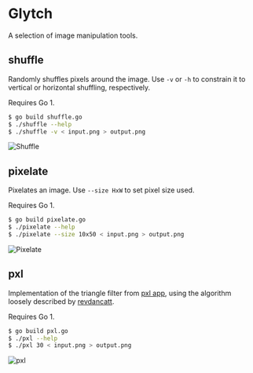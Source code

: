 # Glytch

A selection of image manipulation tools.


## shuffle

Randomly shuffles pixels around the image. Use `-v` or `-h` to constrain it to
vertical or horizontal shuffling, respectively.

Requires Go 1.

``` bash
$ go build shuffle.go
$ ./shuffle --help
$ ./shuffle -v < input.png > output.png
```

![Shuffle](http://github.com/hawx/glytch/raw/master/examples/shuffle.png)

## pixelate

Pixelates an image. Use `--size HxW` to set pixel size used.

Requires Go 1.

``` bash
$ go build pixelate.go
$ ./pixelate --help
$ ./pixelate --size 10x50 < input.png > output.png
```

![Pixelate](http://github.com/hawx/glytch/raw/master/examples/pixelate.png)

## pxl

Implementation of the triangle filter from [pxl app][pxlapp], using the
algorithm loosely described by [revdancatt][rev].

Requires Go 1.

``` bash
$ go build pxl.go
$ ./pxl --help
$ ./pxl 30 < input.png > output.png
```

![pxl](http://github.com/hawx/glytch/raw/master/examples/pxl.png)

[pxlapp]: http://kohlberger.net/apps/pxl
[rev]:    http://revdancatt.com/2012/03/31/the-pxl-effect-with-javascript-and-canvas-and-maths/
[cpng]:   https://github.com/wvanbergen/chunky_png
